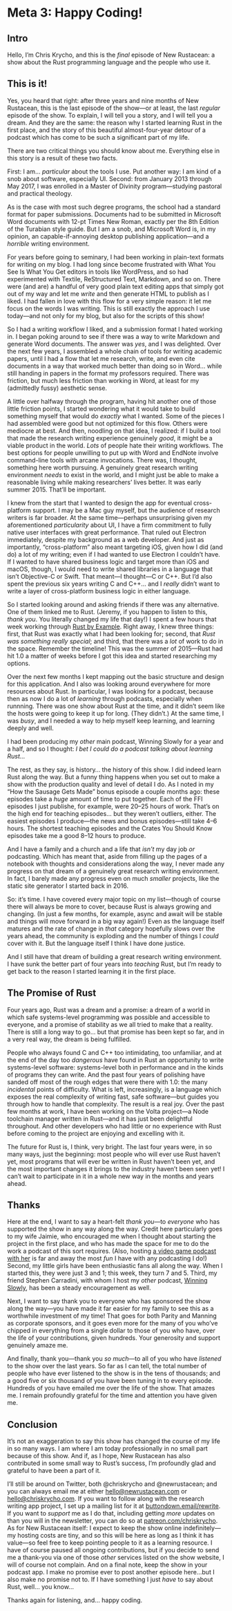 # Meta 3: Happy Coding!

## Intro

Hello, I’m Chris Krycho, and this is the *final* episode of New Rustacean: a show about the Rust programming language and the people who use it.

## This is it!

Yes, you heard that right: after three years and nine months of New Rustacean, this is the last episode of the show—or at least, the last *regular* episode of the show. To explain, I will tell you a story, and I will tell you a dream. And they are the same: the reason why I started learning Rust in the first place, and the story of this beautiful almost-four-year detour of a podcast which has come to be such a significant part of my life.

There are two critical things you should know about me. Everything else in this story is a result of these two facts.

First: I am… *particular* about the tools I use. Put another way: I am kind of a snob about software, especially UI. Second: from January 2013 through May 2017, I was enrolled in a Master of Divinity program—studying pastoral and practical theology.

As is the case with most such degree programs, the school had a standard format for paper submissions. Documents had to be submitted in Microsoft Word documents with 12-pt Times New Roman, exactly per the 8th Edition of the Turabian style guide. But I am a snob, and Microsoft Word is, in my opinion, an capable-if-annoying desktop publishing application—and a *horrible* writing environment.

For years before going to seminary, I had been working in plain-text formats for writing on my blog. I had long since become frustrated with What You See Is What You Get editors in tools like WordPress, and so had experimented with Textile, ReStructured Text, Markdown, and so on. There were (and are) a handful of very good plain text editing apps that simply got out of my way and let me *write* and then generate HTML to publish as I liked. I had fallen in love with this flow for a very simple reason: it let me focus on the words I was writing. This is still exactly the approach I use today—and not only for my blog, but also for the scripts of this show!

So I had a writing workflow I liked, and a submission format I hated working in. I began poking around to see if there was a way to write Markdown and generate Word documents. The answer was *yes*, and I was delighted. Over the next few years, I assembled a whole chain of tools for writing academic papers, until I had a flow that let me research, write, and even cite documents in a way that worked much better than doing so in Word… while still handing in papers in the format my professors required. There was friction, but much less friction than working in Word, at least for my (admittedly fussy) aesthetic sense.

A little over halfway through the program, having hit another one of those little friction points, I started wondering what it would take to build something myself that would do *exactly* what I wanted. Some of the pieces I had assembled were good but not optimized for this flow. Others were mediocre at best. And then, noodling on that idea, I realized: if I build a tool that made the research writing experience genuinely *good*, it might be a viable product in the world. *Lots* of people hate their writing workflows. The best options for people unwilling to put up with Word and EndNote involve command-line tools with arcane invocations. There was, I thought, something here worth pursuing. A genuinely great research writing environment *needs* to exist in the world, and I might just be able to make a reasonable living while making researchers’ lives better. It was early summer 2015. That’ll be important.

I knew from the start that I wanted to design the app for eventual cross-platform support. I may be a Mac guy myself, but the audience of research writers is far broader. At the same time—perhaps unsurprising given my aforementioned *particularity* about UI, I have a firm commitment to fully native user interfaces with great performance. That ruled out Electron immediately, despite my background as a web developer. And just as importantly, “cross-platform” also meant targeting iOS, given how I did (and do) a lot of my writing; even if I had wanted to use Electron I couldn’t have. If I wanted to have shared business logic and target more than iOS and macOS, though, I would need to write shared libraries in a language that isn’t Objective-C or Swift. That meant—I thought—C or C++. But I’d also spent the previous six years writing C and C++… and I *really* didn’t want to write a layer of cross-platform business logic in either language.

So I started looking around and asking friends if there was any alternative. One of them linked me to Rust. (Jeremy, if you happen to listen to this, *thank you*. You literally changed my life that day!) I spent a few hours that week working through [Rust by Example]. Right away, I knew three things: first, that Rust was exactly what I had been looking for; second, that *Rust was something really special*; and third, that there was a *lot* of work to do in the space. Remember the timeline! This was the summer of 2015—Rust had hit 1.0 a matter of weeks before I got this idea and started researching my options.

[Rust by Example]: https://doc.rust-lang.org/stable/rust-by-example/

Over the next few months I kept mapping out the basic structure and design for this application. And I also was looking around everywhere for more resources about Rust. In particular, I was looking for a podcast, because then as now I do a lot of *learning* through podcasts, especially when runnning. There was one show about Rust at the time, and it didn’t seem like the hosts were going to keep it up for long. (They didn’t.) At the same time, I was *busy*, and I needed a way to help myself keep learning, and learning deeply and well.

I had been producing my *other* main podcast, Winning Slowly for a year and a half, and so I thought: <i>I bet I could do a podcast talking about *learning* Rust…</i>

The rest, as they say, is history… the history of this show. I did indeed learn Rust along the way. But a funny thing happens when you set out to make a show with the production quality and level of detail I do. As I noted in my “How the Sausage Gets Made” bonus episode a couple months ago: these episodes take a *huge* amount of time to put together. Each of the FFI episodes I just publishe, for example, were 20–25 hours of work. That’s on the high end for teaching episodes… but they weren’t outliers, either. The easiest episodes I produce—the news and bonus episodes—still take 4–6 hours. The shortest teaching episodes and the Crates You Should Know episodes take me a good 8–12 hours to produce.

And I have a family and a church and a life that *isn’t* my day job *or* podcasting. Which has meant that, aside from filling up the pages of a notebook with thoughts and considerations along the way, I never made any progress on that dream of a genuinely great research writing environment. In fact, I barely made any progress even on much *smaller* projects, like the static site generator I started back in 2016.

So: it’s time. I have covered every major topic on my list—though of course there will always be more to cover, because Rust is always growing and changing. (In just a few months, for example, async and await will be stable and things will move forward in a big way again!) Even as the language itself matures and the rate of change in *that* category hopefully slows over the years ahead, the community is exploding and the number of things I *could* cover with it. But the language itself I think I have done justice.

And I still have that dream of building a great research writing environment. I have sunk the better part of four years into *teaching* Rust, but I’m ready to get back to the reason I started learning it in the first place.

## The Promise of Rust

Four years ago, Rust was a dream and a promise: a dream of a world in which safe systems-level programming was possible and accessible to everyone, and a promise of stability as we all tried to make that a reality. There is still a long way to go… but that promise has been kept so far, and in a very real way, the dream is being fulfilled.

People who always found C and C++ too intimidating, too unfamiliar, and at the end of the day too *dangerous* have found in Rust an opportunity to write systems-level software: systems-level both in performance and in the kinds of programs they can write. And the past four years of polishing have sanded off most of the rough edges that were there with 1.0: the many *incidental* points of difficulty. What is left, increasingly, is a language which exposes the real complexity of writing fast, safe software—but guides you through how to handle that complexity. The result is a real joy. Over the past few months at work, I have been working on the Volta project—a Node toolchain manager written in Rust—and it has just been delightful throughout. And other developers who had little or no experience with Rust before coming to the project are enjoying and excelling with it.

The future for Rust is, I think, very bright. The last four years were, in so many ways, just the beginning: most people who will ever use Rust haven’t yet, most programs that will ever be written in Rust haven’t been yet, and the most important changes it brings to the industry haven’t been seen yet! I can’t wait to participate in it in a whole new way in the months and years ahead.

## Thanks

Here at the end, I want to say a heart-felt <i>thank you</i>—to *everyone* who has supported the show in any way along the way. Credit here particularly goes to my wife Jaimie, who encouraged me when I thought about starting the project in the first place, and who has made the space for me to do the work a podcast of this sort requires. (Also, hosting [a video game podcast with her][ma] is far and away the most *fun* I have with any podcasting I do!) Second, my little girls have been enthusiastic fans all along the way. When I started this, they were just 3 and 1; this week, they turn 7 and 5. Third, my friend Stephen Carradini, with whom I host my *other* podcast, [Winning Slowly][ws], has been a steady encouragement as well.

[ma]: https://massaffection.com
[ws]: https://winningslowly.org

Next, I want to say thank you to everyone who has sponsored the show along the way—you have made it far easier for my family to see this as a worthwhile investment of my time! That goes for both Parity and Manning as corporate sponsors, and it goes even more for the many of you who’ve chipped in everything from a single dollar to those of you who have, over the life of your contributions, given hundreds. Your generosity and support genuinely amaze me.

And finally, thank you—thank you *so much*—to all of you who have *listened* to the show over the last years. So far as I can tell, the total number of people who have ever listened to the show is in the tens of thousands; and a good five or six thousand of you have been tuning in to every episode. Hundreds of you have emailed me over the life of the show. That amazes me. I remain profoundly grateful for the time and attention you have given me.

## Conclusion

It’s not an exaggeration to say this show has changed the course of my life in so many ways. I am where I am today professionally in no small part because of this show. And if, as I hope, New Rustacean has also contributed in some small way to Rust’s success, I’m profoundly glad and grateful to have been a part of it.

I’ll still be around on Twitter, both @chriskrycho and @newrustacean; and you can always email me at either hello@newrustacean.com or hello@chriskrycho.com. If you want to follow along with the research writing app project, I set up a mailing list for it at [buttondown.email/rewrite][rewrite]. If you want to *support* me as I do that, including getting *more* updates on than you will in the newsletter, you can do so at [patreon.com/chriskrycho][patreon]. As for New Rustacean itself: I expect to keep the show online indefinitely—my hosting costs are tiny, and so this will be here as long as I think it has value—so feel free to keep pointing people to it as a learning resource. I have of course paused all ongoing contributions, but if you decide to send me a thank-you via one of those *other* services listed on the show website, I will of course not complain. And on a final note, keep the show in your podcast app. I make no promise ever to post another episode here…but I also make no promise not to. If I have something I just *have* to say about Rust, well… you know…

[rewrite]: https://buttondown.email/rewrite
[patreon]: https://patreon.com/chriskrycho

Thanks again for listening, and… happy coding.
